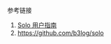 





参考链接

1. [Solo 用户指南             ](https://hacpai.com/article/1492881378588)
2. https://github.com/b3log/solo

